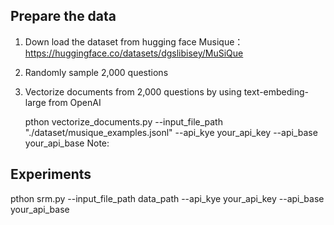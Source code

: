 
## Prepare the data
1. Down load the dataset from hugging face
Musique： https://huggingface.co/datasets/dgslibisey/MuSiQue

2. Randomly sample 2,000 questions

3. Vectorize documents from 2,000 questions by using text-embeding-large from OpenAI

    pthon vectorize_documents.py --input_file_path "./dataset/musique_examples.jsonl" --api_kye your_api_key --api_base your_api_base 
    Note: 
## Experiments
pthon srm.py --input_file_path data_path --api_kye your_api_key --api_base your_api_base 